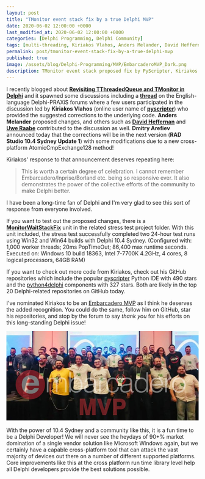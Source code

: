```yaml
---
layout: post
title: "TMonitor event stack fix by a true Delphi MVP"
date: 2020-06-02 12:00:00 +0000
last_modified_at: 2020-06-02 12:00:00 +0000
categories: [Delphi Programming, Delphi Community]
tags: [multi-threading, Kiriakos Vlahos, Anders Melander, David Heffernan, Uwe Raabe, Dmitry Arefiev, DelphiKB, MVP]
permalink: post/tmonitor-event-stack-fix-by-a-true-delphi-mvp
published: true
image: /assets/blog/Delphi-Programming/MVP/EmbarcaderoMVP_Dark.png
description: TMonitor event stack proposed fix by PyScripter, Kiriakos Vlahos
---
```

I recently blogged about [**Revisiting TThreadedQueue and TMonitor in Delphi**](https://www.ideasawakened.com/post/revisting-tthreadedqueue-and-tmonitor-in-delphi) and it spawned some discussions including a [**thread**](https://en.delphipraxis.net/topic/2824-revisiting-tthreadedqueue-and-tmonitor/) on the English-language Delphi-PRAXiS forums where a few users participated in the discussion led by **Kiriakos Vlahos** (online user name of [**pyscripter**](https://github.com/pyscripter)) who provided the suggested corrections to the underlying code. **Anders Melander** proposed changes, and others such as [**David Heffernan**](https://stackoverflow.com/users/505088/david-heffernan) and [**Uwe Raabe**](https://www.uweraabe.de/Blog/) contributed to the discussion as well. **Dmitry Arefiev** announced today that the corrections will be in the next version (**RAD Studio 10.4 Sydney Update 1**) with some modifications due to a new cross-platform AtomicCmpExchange128 method!

Kiriakos' response to that announcement deserves repeating here:

> This is worth a certain degree of celebration. I cannot remember Embarcadero/Inprise/Borland etc. being so responsive ever. It also demonstrates the power of the collective efforts of the community to make Delphi better.

I have been a long-time fan of Delphi and I'm very glad to see this sort of response from everyone involved.

If you want to test out the proposed changes, there is a [**MonitorWaitStackFix**](https://github.com/ideasawakened/DelphiKB/blob/master/Delphi%20Tests/Source/rtl/common/System.Generics.Collections/TThreadedQueue/StressTestPopItem/MonitorWaitStackFix.pas) unit in the related stress test project folder. With this unit included, the stress test successfully completed two 24-hour test runs using Win32 and Win64 builds with Delphi 10.4 Sydney. (Configured with: 1,000 worker threads; 20ms PopTimeOut; 86,400 max runtime seconds. Executed on: Windows 10 build 18363, Intel 7-7700K 4.2GHz, 4 cores, 8 logical processors, 64GB RAM)

If you want to check out more code from Kiriakos, check out his GitHub repositories which include the popular [pyscripter](https://github.com/pyscripter/pyscripter) Python IDE with 490 stars and the [python4delphi](https://github.com/pyscripter/python4delphi) components with 327 stars. Both are likely in the top 20 Delphi-related repositories on GitHub today.

I've nominated Kiriakos to be an [Embarcadero MVP](https://www.embarcadero.com/embarcadero-mvp-program) as I think he deserves the added recognition. You could do the same, follow him on GitHub, star his repositories, and stop by the forum to say _thank you_ for his efforts on this long-standing Delphi issue!

![Picture of Delphi MVPs in Brazil 2018](/assets/blog/Delphi-Programming/MVP/Embarcadero-MVPs-Brazil-2018.jpg)

With the power of 10.4 Sydney and a community like this, it is a fun time to be a Delphi Developer! We will never see the heydays of 90+% market domination of a single vendor solution like Microsoft Windows again, but we certainly have a capable cross-platform tool that can attack the vast majority of devices out there on a number of different supported platforms. Core improvements like this at the cross platform run time library level help all Delphi developers provide the best solutions possible.
